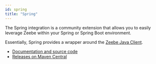 ```yaml
---
id: spring
title: "Spring"
---
```


The Spring integration is a community extension that allows you to easily leverage Zeebe within your Spring or Spring Boot environment.

Essentially, Spring provides a wrapper around the [Zeebe Java Client](/apis-tools/java-client/index.md).

- [Documentation and source code](https://github.com/camunda-community-hub/spring-zeebe/)
- [Releases on Maven Central](https://search.maven.org/artifact/io.camunda/spring-zeebe-starter/)
